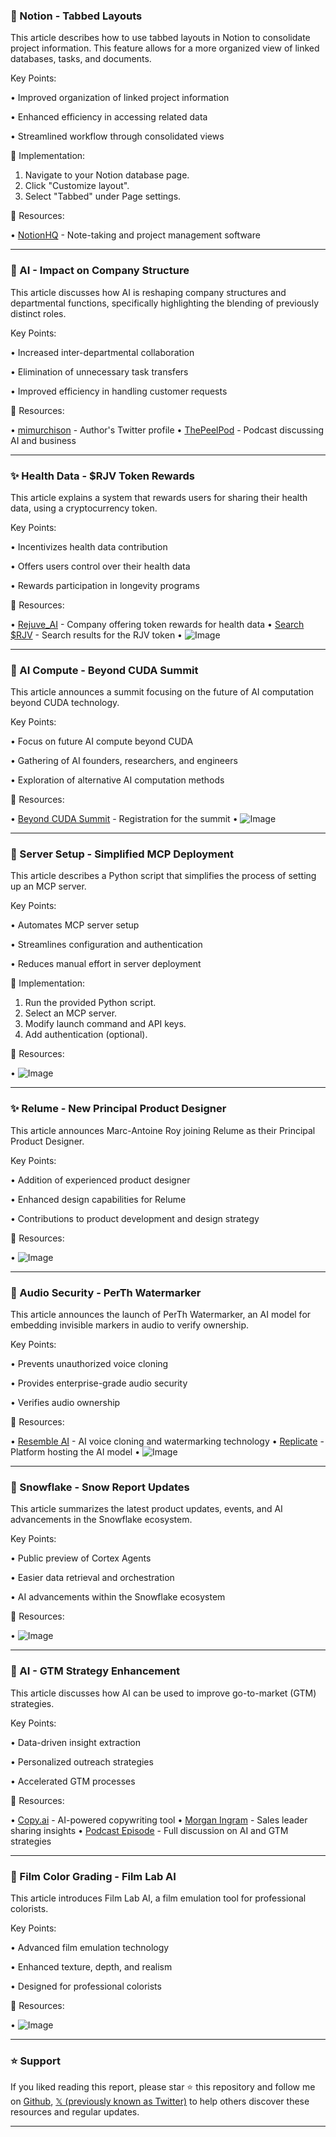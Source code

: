 ### 🚀 Notion - Tabbed Layouts

This article describes how to use tabbed layouts in Notion to consolidate project information.  This feature allows for a more organized view of linked databases, tasks, and documents.


Key Points:

• Improved organization of linked project information

• Enhanced efficiency in accessing related data

• Streamlined workflow through consolidated views



🚀 Implementation:

1. Navigate to your Notion database page.
2. Click "Customize layout".
3. Select "Tabbed" under Page settings.


🔗 Resources:

• [NotionHQ](https://x.com/NotionHQ) - Note-taking and project management software


---

### 🤖 AI - Impact on Company Structure

This article discusses how AI is reshaping company structures and departmental functions, specifically highlighting the blending of previously distinct roles.


Key Points:

• Increased inter-departmental collaboration

• Elimination of unnecessary task transfers

• Improved efficiency in handling customer requests


🔗 Resources:

• [mimurchison](https://x.com/mimurchison) - Author's Twitter profile
• [ThePeelPod](https://x.com/ThePeelPod) -  Podcast discussing AI and business


---

### ✨ Health Data - $RJV Token Rewards

This article explains a system that rewards users for sharing their health data, using a cryptocurrency token.


Key Points:

• Incentivizes health data contribution

• Offers users control over their health data

• Rewards participation in longevity programs



🔗 Resources:

• [Rejuve_AI](https://x.com/Rejuve_AI) -  Company offering token rewards for health data
• [Search $RJV](https://x.com/search?q=%24RJV&src=cashtag_click) - Search results for the RJV token
• ![Image](https://pbs.twimg.com/media/GltU2p0XAAAz2_y?format=jpg&name=small)


---

### 🤖 AI Compute - Beyond CUDA Summit

This article announces a summit focusing on the future of AI computation beyond CUDA technology.


Key Points:

• Focus on future AI compute beyond CUDA

• Gathering of AI founders, researchers, and engineers

• Exploration of alternative AI computation methods


🔗 Resources:

• [Beyond CUDA Summit](https://lu.ma/beyondcuda25) - Registration for the summit
• ![Image](https://pbs.twimg.com/ext_tw_video_thumb/1899191575986786304/pu/img/GXV6iMf4tKa95OZ_.jpg)


---

### 🤖 Server Setup - Simplified MCP Deployment

This article describes a Python script that simplifies the process of setting up an MCP server.


Key Points:

• Automates MCP server setup

• Streamlines configuration and authentication

• Reduces manual effort in server deployment



🚀 Implementation:

1. Run the provided Python script.
2. Select an MCP server.
3. Modify launch command and API keys.
4. Add authentication (optional).


🔗 Resources:

• ![Image](https://pbs.twimg.com/ext_tw_video_thumb/1899189063984496640/pu/img/ZeWn_0LgaK9lNL4w.jpg)


---

### ✨ Relume - New Principal Product Designer

This article announces Marc-Antoine Roy joining Relume as their Principal Product Designer.


Key Points:

• Addition of experienced product designer

• Enhanced design capabilities for Relume

• Contributions to product development and design strategy


🔗 Resources:

• ![Image](https://pbs.twimg.com/media/GlVpF0ZbEAALQEo?format=jpg&name=small)


---

### 🤖 Audio Security - PerTh Watermarker

This article announces the launch of PerTh Watermarker, an AI model for embedding invisible markers in audio to verify ownership.


Key Points:

• Prevents unauthorized voice cloning

• Provides enterprise-grade audio security

• Verifies audio ownership


🔗 Resources:

• [Resemble AI](https://x.com/resembleai) - AI voice cloning and watermarking technology
• [Replicate](https://x.com/replicate) - Platform hosting the AI model
• ![Image](https://pbs.twimg.com/media/Gls1VicWMAE-01m?format=jpg&name=small)


---

### 🤖 Snowflake - Snow Report Updates

This article summarizes the latest product updates, events, and AI advancements in the Snowflake ecosystem.


Key Points:

• Public preview of Cortex Agents

• Easier data retrieval and orchestration

• AI advancements within the Snowflake ecosystem



🔗 Resources:

• ![Image](https://pbs.twimg.com/media/Gls413uWAAAirTV.jpg)


---

### 🚀 AI - GTM Strategy Enhancement

This article discusses how AI can be used to improve go-to-market (GTM) strategies.


Key Points:

• Data-driven insight extraction

• Personalized outreach strategies

• Accelerated GTM processes


🔗 Resources:

• [Copy.ai](https://x.com/copy_ai) - AI-powered copywriting tool
• [Morgan Ingram](https://x.com/morganingram) - Sales leader sharing insights
• [Podcast Episode](https://buff.ly/w5tE7bz) - Full discussion on AI and GTM strategies


---

### 🚀 Film Color Grading - Film Lab AI

This article introduces Film Lab AI, a film emulation tool for professional colorists.


Key Points:

• Advanced film emulation technology

• Enhanced texture, depth, and realism

• Designed for professional colorists



🔗 Resources:

• ![Image](https://pbs.twimg.com/media/GlstT1oWgAAy4rX?format=jpg&name=small)


---

### ⭐️ Support

If you liked reading this report, please star ⭐️ this repository and follow me on [Github](https://github.com/Drix10), [𝕏 (previously known as Twitter)](https://x.com/DRIX_10_) to help others discover these resources and regular updates.

---